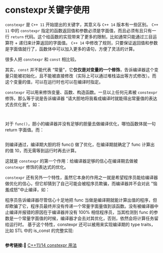 # constexpr关键字使用
`constexpr` 是 `C++ 11` 开始提出的关键字，其意义与 `C++ 14` 版本有一些区别。
`C++ 11` 中的 `constexpr` 指定的函数返回值和参数必须是字面值，而且必须有且只有一行 `return` 代码。这个给函数的实现带来了更多的限制，比如通常只能通过三目运算符 + 递归来计算返回的字面值。
`C++ 14` 中修改了规则，只要保证返回值和参数是字面值就行了，函数体中可以加入更多的语句，方便了灵活的计算。

很多人把 `constexpr` 和 `const` 相比较。

其实，`const` 并不能代表 “常量”，它**仅仅是对变量的一个修饰**，告诉编译器这个变量只能被初始化，且不能被直接修改（实际上可以通过堆栈溢出等方式修改）。而这个变量的值，可以在运行时也可以在编译时指定。

`constexpr` 可以用来修饰变量、函数、构造函数。一旦以上任何元素被 `constexpr` 修饰，那么等于说是告诉编译器 “请大胆地将我看成编译时就能得出常量值的表达式去优化我”。如：
```c++
    
```
对于 `func()`，胆小的编译器并没有足够的胆量去做编译优化，哪怕函数体就一句 return 字面值。而：
```c++

```
则编译通过，编译期大胆的将 func() 做了优化，在编译期就确定了 func 计算出的值 10，而无需等到运行时再去计算。

这就是 `constexpr` 的第一个作用：给编译器足够的信心在编译期去做被 `constexpr` 修饰的表达式的优化。

`constexpr` 还有另外一个特性，虽然它本身的作用之一就是希望程序员能给编译器做优化的信心，但它却猜到了自己可能会被程序员欺骗，而编译器并不会对此 "恼羞成怒"中止编译，如：

程序员告诉编译器尽管信心十足地把 func 当做是编译期就能计算出值的程序，但却欺骗了它，程序员最终并没有传递一个常量字面量值到该函数。没有被编译器中止编译并报错的原因在于编译器并没有 100% 相信程序员，当其检测到 func 的参数是一个常量字面值的时候，编译器才会去对其优化，否则，依然会将计算任务留给运行时。
基于这个特性，constexpr 还可以被用来实现编译期的 type traits，比如 STL 中的 is_const 的完整实现:
```c++

```
**参考链接:🔗**
[C++11/14 constexpr 用法](https://www.jianshu.com/p/34a2a79ea947)
